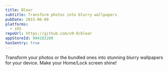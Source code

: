 ```yaml
---
title: Blear
subtitle: Transform photos into blurry wallpapers
pubDate: 2015-06-09
platforms:
  - iOS
repoUrl: https://github.com/o9-9/blear
appStoreId: 994182280
hasSentry: true
---
```


Transform your photos or the bundled ones into stunning blurry wallpapers for your device. Make your Home/Lock screen shine!
